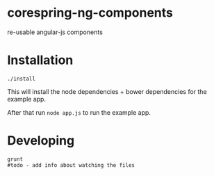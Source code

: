 corespring-ng-components
========================

re-usable angular-js components

# Installation

    ./install

This will install the node dependencies + bower dependencies for the example app.

After that run `node app.js` to run the example app.

# Developing

    grunt
    #todo - add info about watching the files

